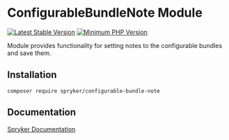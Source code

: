 # ConfigurableBundleNote Module
[![Latest Stable Version](https://poser.pugx.org/spryker/configurable-bundle-note/v/stable.svg)](https://packagist.org/packages/spryker/configurable-bundle-note)
[![Minimum PHP Version](https://img.shields.io/badge/php-%3E%3D%207.4-8892BF.svg)](https://php.net/)

Module provides functionality for setting notes to the configurable bundles and save them.

## Installation

```
composer require spryker/configurable-bundle-note
```

## Documentation

[Spryker Documentation](https://docs.spryker.com)
